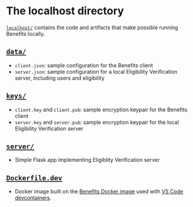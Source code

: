 # The localhost directory

[`localhost/`][localhost] contains the code and artifacts that make possible running Benefits locally.

## [`data/`][localhost/data]

* `client.json`: sample configuration for the Benefits client
* `server.json`: sample configuration for a local Eligibility Verification server, including users and eligibility

## [`keys/`][localhost/keys]

* `client.key` and `client.pub`: sample encryption keypair for the Benefits client
* `server.key` and `server.pub`: sample encryption keypair for the local Eligibility Verification server

## [`server/`][localhost/server]

* Simple Flask app implementing Eligiblity Verification server

## [`Dockerfile.dev`][localhost/Dockerfile.dev]

* Docker image built on the [Benefits Docker image](../Dockerfile) used with
[VS Code devcontainers](https://code.visualstudio.com/docs/remote/containers).

[localhost]: https://github.com/cal-itp/benefits/tree/dev/localhost
[localhost/data]: https://github.com/cal-itp/benefits/tree/dev/localhost/data
[localhost/keys]: https://github.com/cal-itp/benefits/tree/dev/localhost/keys
[localhost/server]: https://github.com/cal-itp/benefits/tree/dev/localhost/server
[localhost/Dockerfile.dev]: https://github.com/cal-itp/benefits/tree/dev/localhost/Dockerfile.dev
